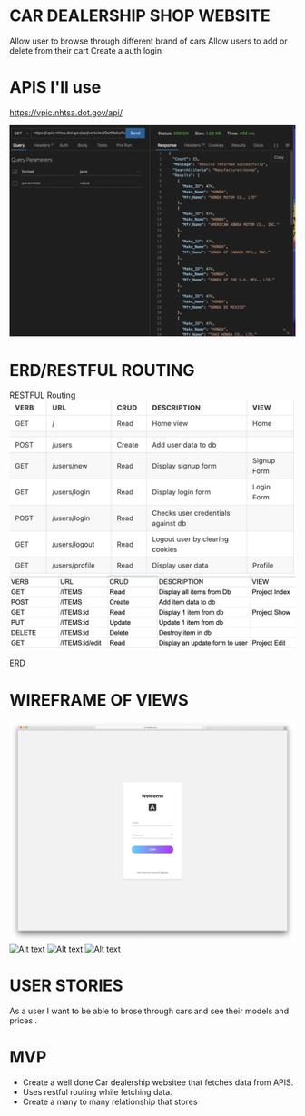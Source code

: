 # CAR DEALERSHIP SHOP WEBSITE
Allow user to browse through different brand of cars
Allow users to add or delete from their cart
Create a auth login



# APIS I'll use
https://vpic.nhtsa.dot.gov/api/

![Alt text](/imgs/apiResp.png "Car API")


# ERD/RESTFUL ROUTING
RESTFUL Routing
![Alt text](/imgs/restfulRouting1.png "")
![Alt text](/imgs/restfulRouting2.png "")

ERD




# WIREFRAME OF VIEWS
![Alt text](/imgs/login-form-v2.webp "")
![Alt text](/imgs/shop-homepage.png"")
![Alt text](/imgs/shopping-cart-page-02.png"")
![Alt text](/imgs/one-page-template-preview-68878.jpg"")



# USER STORIES
As a user I want to be able to brose through cars and see their models and prices .


# MVP
* Create a well done Car dealership websitee that fetches data from APIS.
* Uses restful routing while fetching data.
* Create a many to many relationship that stores 
